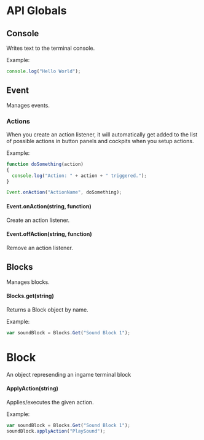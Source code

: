 # API Globals

## Console

Writes text to the terminal console.

Example:
```javascript
console.log("Hello World");
```

## Event

Manages events.


### Actions

When you create an action listener, it will automatically get added to the list of possible actions in button panels and cockpits when you setup actions.

Example:
```javascript
function doSomething(action)
{
  console.log("Action: " + action + " triggered.");
}

Event.onAction("ActionName", doSomething);
```

#### Event.onAction(string, function)

Create an action listener.

#### Event.offAction(string, function)

Remove an action listener.

## Blocks

Manages blocks.

#### Blocks.get(string)

Returns a Block object by name.

Example:
```javascript
var soundBlock = Blocks.Get("Sound Block 1");
```

# Block

An object represending an ingame terminal block

#### ApplyAction(string)

Applies/executes the given action.

Example:
```javascript
var soundBlock = Blocks.Get("Sound Block 1");
soundBlock.applyAction("PlaySound");
```


